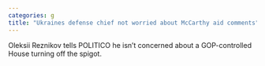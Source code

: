 ```yaml
---
categories: g
title: "Ukraines defense chief not worried about McCarthy aid comments"
---
```

Oleksii Reznikov tells POLITICO he isn’t concerned about a GOP-controlled House turning off the spigot.